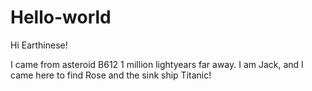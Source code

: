 # Hello-world
Hi Earthinese!

I came from asteroid B612 1 million lightyears far away. I am Jack, and I came here to find Rose and the sink ship Titanic!

